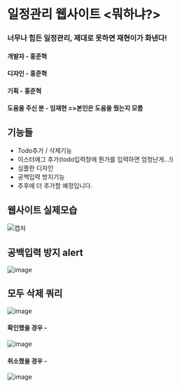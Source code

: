 # 일정관리 웹사이트 <뭐하냐?>

### 너무나 힘든 일정관리, 제대로 못하면 재현이가 화낸다!

#### 개발자 - 홍준혁

#### 디자인 - 홍준혁

#### 기획 - 홍준혁

#### 도움을 주신 분 - 임재현 =>본인은 도움을 줬는지 모름

## 기능들

-   Todo추가 / 삭제기능
-   이스터에그 추가(todo입력창에 뭔가를 입력하면 엄청난게...!)
-   심플한 디자인
-   공백입력 방지기능
-   추후에 더 추가할 예정입니다.

## 웹사이트 실제모습

![캡처](https://user-images.githubusercontent.com/48292190/95606525-683a7b00-0a95-11eb-8006-5471dd3d76d8.PNG)

## 공백입력 방지 alert

![image](https://user-images.githubusercontent.com/48292190/95606686-a5067200-0a95-11eb-99df-325df15d93b3.png)

## 모두 삭제 쿼리

![image](https://user-images.githubusercontent.com/48292190/95643962-ef1b4200-0aed-11eb-9ba9-625999f01050.png)

#### 확인했을 경우 -

![image](https://user-images.githubusercontent.com/48292190/95643987-183bd280-0aee-11eb-9325-e0ed5c636809.png)

#### 취소했을 경우 -

![image](https://user-images.githubusercontent.com/48292190/95643999-2ab60c00-0aee-11eb-80bb-df0c59279c2e.png)
